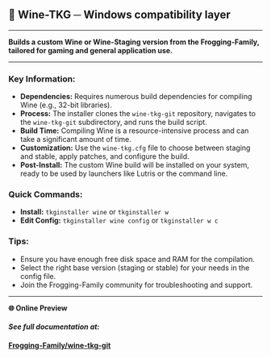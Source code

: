 ## 🍷 Wine-TKG ─ Windows compatibility layer

---

**Builds a custom Wine or Wine-Staging version from the Frogging-Family, tailored for gaming and general application use.**

---

### Key Information:

- **Dependencies:** Requires numerous build dependencies for compiling Wine (e.g., 32-bit libraries).
- **Process:** The installer clones the `wine-tkg-git` repository, navigates to the `wine-tkg-git` subdirectory, and runs the build script.
- **Build Time:** Compiling Wine is a resource-intensive process and can take a significant amount of time.
- **Customization:** Use the `wine-tkg.cfg` file to choose between staging and stable, apply patches, and configure the build.
- **Post-Install:** The custom Wine build will be installed on your system, ready to be used by launchers like Lutris or the command line.

### Quick Commands:

- **Install:** `tkginstaller wine` or `tkginstaller w`
- **Edit Config:** `tkginstaller wine config` or `tkginstaller w c`

### Tips:

- Ensure you have enough free disk space and RAM for the compilation.
- Select the right base version (staging or stable) for your needs in the config file.
- Join the Frogging-Family community for troubleshooting and support.

---

**🌐 Online Preview**

#### ***See full documentation at:***

#### [Frogging-Family/wine-tkg-git](https://github.com/Frogging-Family/wine-tkg-git/blob/master/README.md)

